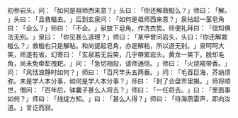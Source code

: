 初参岩头，问：​「如何是祖师西来意？​」头曰：​「你还解救糍么？​」师曰：​「解。​」头曰：​「且救糍去。​」后到玄泉问：​「如何是祖师西来意？​」泉拈起一茎皂角曰：​「会么？​」师曰：​「不会。​」泉放下皂角，作洗衣势。师便礼拜曰：​「信知佛法无别。​」泉曰：​「你见甚么道理？​」师曰：​「某甲曾问岩头，头曰：『你还解救糍么？』救糍也只是解粘。和尚提起皂角，亦是解粘，所以道无别。​」泉呵呵大笑，师遂有省。幻寄曰：​「玄泉若无后笑，几乎帶累岩头。黄龙一笑下，脱却毛角，尚未免牵犁拽耙。​」问：​「急切相投，请师通信。​」师曰：​「火烧裙带香。​」问：​「风恬浪静时如何？​」师曰：​「百尺竿头五两垂。​」问：​「毛吞巨海，芥纳须弥。未是学人本分事，如何是学人本分事？​」师曰：​「封了合盘市里揭。​」师将顺世，僧问：​「百年后，钵囊子甚么人将去？​」师曰：​「一任将去。​」曰：​「里面事如何？​」师曰：​「线绽方知。​」曰：​「甚么人得？​」师曰：​「待海燕雷声，即向汝道。​」言讫而寂。